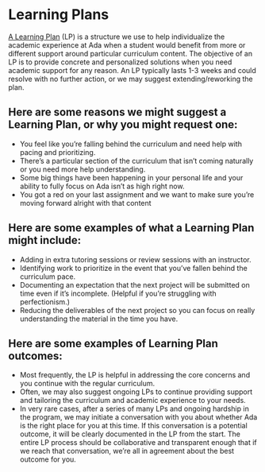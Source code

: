 # Learning Plans

[A Learning Plan](https://drive.google.com/file/d/1I1ljWhcF1RL0ih7La2P26iXhq1QABmFx/view) (LP) is a structure we use to help individualize the academic experience at Ada when a student would benefit from more or different support around particular curriculum content. The objective of an LP is to provide concrete and personalized solutions when you need academic support for any reason. An LP typically lasts 1-3 weeks and could resolve with no further action, or we may suggest extending/reworking the plan. 

## Here are some reasons we might suggest a Learning Plan, or why you might request one:

- You feel like you’re falling behind the curriculum and need help with pacing and prioritizing.
- There’s a particular section of the curriculum that isn’t coming naturally or you need more help understanding. 
- Some big things have been happening in your personal life and your ability to fully focus on Ada isn’t as high right now. 
- You got a red on your last assignment and we want to make sure you’re moving forward alright with that content

## Here are some examples of what a Learning Plan might include:

- Adding in extra tutoring sessions or review sessions with an instructor.
- Identifying work to prioritize in the event that you’ve fallen behind the curriculum pace. 
- Documenting an expectation that the next project will be submitted on time even if it’s incomplete. (Helpful if you’re struggling with perfectionism.)
- Reducing the deliverables of the next project so you can focus on really understanding the material in the time you have. 

## Here are some examples of Learning Plan outcomes:

- Most frequently, the LP is helpful in addressing the core concerns and you continue with the regular curriculum. 
- Often, we may also suggest ongoing LPs to continue providing support and tailoring the curriculum and academic experience to your needs. 
- In very rare cases, after a series of many LPs and ongoing hardship in the program, we may initiate a conversation with you about whether Ada is the right place for you at this time. If this conversation is a potential outcome, it will be clearly documented in the LP from the start. The entire LP process should be collaborative and transparent enough that if we reach that conversation, we’re all in agreement about the best outcome for you. 
